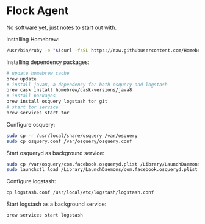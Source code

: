 # Flock Agent

No software yet, just notes to start out with.

Installing Homebrew:

```sh
/usr/bin/ruby -e "$(curl -fsSL https://raw.githubusercontent.com/Homebrew/install/master/install)"
```

Installing dependency packages:

```sh
# update homebrew cache
brew update
# install java8, a dependency for both osquery and logstash
brew cask install homebrew/cask-versions/java8
# install packages
brew install osquery logstash tor git
# start tor service
brew services start tor
```

Configure osquery:

```sh
sudo cp -r /usr/local/share/osquery /var/osquery
sudo cp osquery.conf /var/osquery/osquery.conf
```

Start osqueryd as background service:

```sh
sudo cp /var/osquery/com.facebook.osqueryd.plist /Library/LaunchDaemons/
sudo launchctl load /Library/LaunchDaemons/com.facebook.osqueryd.plist
```

Configure logstash:

```sh
cp logstash.conf /usr/local/etc/logstash/logstash.conf
```

Start logstash as a background service:

```sh
brew services start logstash
```
